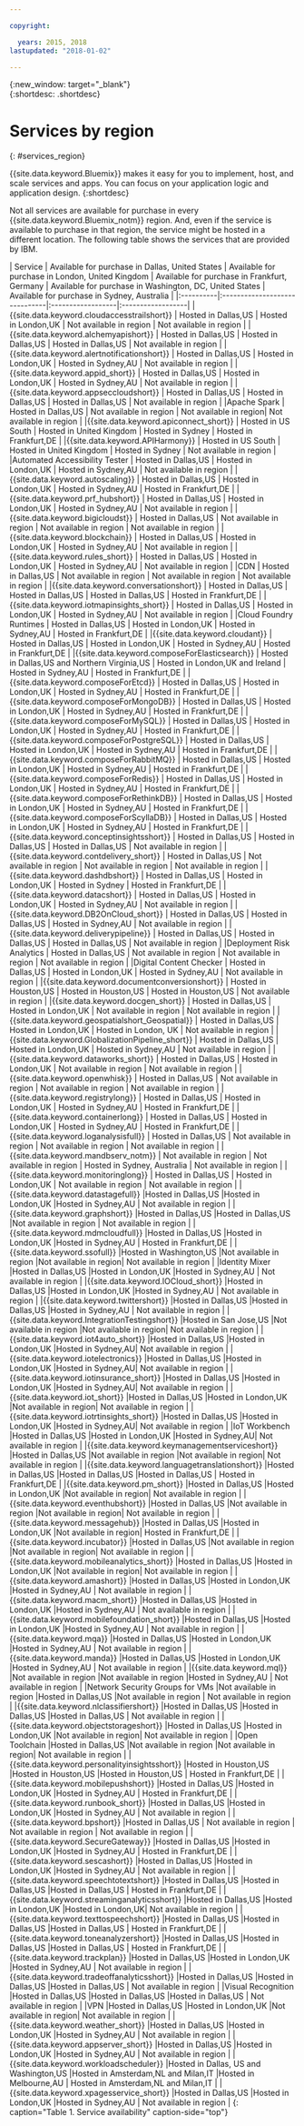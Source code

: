 ```yaml
---

copyright:

  years: 2015, 2018
lastupdated: "2018-01-02"

---
```


{:new_window: target="_blank"}  
{:shortdesc: .shortdesc}


# Services by region
{: #services_region}

{{site.data.keyword.Bluemix}} makes it easy for you to implement, host, and scale services and apps. You can focus on your application logic and application design. 
{:shortdesc}

Not all services are available for purchase in every {{site.data.keyword.Bluemix_notm}} region. And, even if the service is available to purchase in that region, the service might be hosted in a different location. The following table shows the services that are provided by IBM.



| Service | Available for purchase in Dallas, United States | Available for purchase in London, United Kingdom | Available for purchase in Frankfurt, Germany | Available for purchase in Washington, DC, United States | Available for purchase in Sydney, Australia |
|:----------|:------------------------------|:------------------|:------------------|
|{{site.data.keyword.cloudaccesstrailshort}} | Hosted in Dallas,US | Hosted in London,UK | Not available in region | Not available in region |
|{{site.data.keyword.alchemyapishort}} | Hosted in Dallas,US | Hosted in Dallas,US | Hosted in Dallas,US | Not available in region |
|{{site.data.keyword.alertnotificationshort}}	| Hosted in Dallas,US	| Hosted in London,UK	| Hosted in Sydney,AU | Not available in region |
|{{site.data.keyword.appid_short}} | Hosted in Dallas,US | Hosted in London,UK | Hosted in Sydney,AU | Not available in region |
|{{site.data.keyword.appseccloudshort}} | Hosted in Dallas,US | Hosted in Dallas,US | Hosted in Dallas,US | Not available in region |
|Apache Spark | Hosted in Dallas,US | Not available in region | Not available in region| Not available in region |
|{{site.data.keyword.apiconnect_short}} | Hosted in US South | Hosted in United Kingdom | Hosted in Sydney | Hosted in Frankfurt,DE |
|{{site.data.keyword.APIHarmony}} | Hosted in US South | Hosted in United Kingdom | Hosted in Sydney | Not available in region |
|Automated Accessibility Tester | Hosted in Dallas,US | Hosted in London,UK | Hosted in Sydney,AU | Not available in region |
|{{site.data.keyword.autoscaling}} | Hosted in Dallas,US | Hosted in London,UK | Hosted in Sydney,AU | Hosted in Frankfurt,DE |
|{{site.data.keyword.prf_hubshort}}	| Hosted in Dallas,US | Hosted in London,UK | Hosted in Sydney,AU | Not available in region |
|{{site.data.keyword.bigicloudst}} | Hosted in Dallas,US | Not available in region | Not available in region | Not available in region |
|{{site.data.keyword.blockchain}} | Hosted in Dallas,US | Hosted in London,UK | Hosted in Sydney,AU | Not available in region |
|{{site.data.keyword.rules_short}} | Hosted in Dallas,US | Hosted in London,UK | Hosted in Sydney,AU | Not available in region |
|CDN | Hosted in Dallas,US | Not available in region | Not available in region | Not available in region |
|{{site.data.keyword.conversationshort}} | Hosted in Dallas,US | Hosted in Dallas,US | Hosted in Dallas,US | Hosted in Frankfurt,DE |
|{{site.data.keyword.iotmapinsights_short}} | Hosted in Dallas,US | Hosted in London,UK | Hosted in Sydney,AU | Not available in region |
|Cloud Foundry Runtimes | Hosted in Dallas,US | Hosted in London,UK | Hosted in Sydney,AU | Hosted in Frankfurt,DE |
|{{site.data.keyword.cloudant}} | Hosted in Dallas,US | Hosted in London,UK | Hosted in Sydney,AU | Hosted in Frankfurt,DE |
|{{site.data.keyword.composeForElasticsearch}} | Hosted in Dallas,US and Northern Virginia,US | Hosted in London,UK and Ireland | Hosted in Sydney,AU | Hosted in Frankfurt,DE |
|{{site.data.keyword.composeForEtcd}}	| Hosted in Dallas,US	| Hosted in London,UK	| Hosted in Sydney,AU | Hosted in Frankfurt,DE |
|{{site.data.keyword.composeForMongoDB}} | Hosted in Dallas,US | Hosted in London,UK | Hosted in Sydney,AU | Hosted in Frankfurt,DE |
|{{site.data.keyword.composeForMySQL}} | Hosted in Dallas,US | Hosted in London,UK | Hosted in Sydney,AU | Hosted in Frankfurt,DE |
|{{site.data.keyword.composeForPostgreSQL}} | Hosted in Dallas,US | Hosted in London,UK | Hosted in Sydney,AU | Hosted in Frankfurt,DE |
|{{site.data.keyword.composeForRabbitMQ}}	| Hosted in Dallas,US	| Hosted in London,UK | Hosted in Sydney,AU | Hosted in Frankfurt,DE |
|{{site.data.keyword.composeForRedis}} | Hosted in Dallas,US	| Hosted in London,UK | Hosted in Sydney,AU | Hosted in Frankfurt,DE |
|{{site.data.keyword.composeForRethinkDB}} | Hosted in Dallas,US | Hosted in London,UK | Hosted in Sydney,AU | Hosted in Frankfurt,DE |
|{{site.data.keyword.composeForScyllaDB}} | Hosted in Dallas,US | Hosted in London,UK | Hosted in Sydney,AU | Hosted in Frankfurt,DE |
|{{site.data.keyword.conceptinsightsshort}}	| Hosted in Dallas,US	| Hosted in Dallas,US	| Hosted in Dallas,US | Not available in region |
|{{site.data.keyword.contdelivery_short}} | Hosted in Dallas,US | Not available in region | Not available in region | Not available in region |
|{{site.data.keyword.dashdbshort}} | Hosted in Dallas,US | Hosted in London,UK | Hosted in Sydney | Hosted in Frankfurt,DE |
|{{site.data.keyword.datacshort}}	| Hosted in Dallas,US	| Hosted in London,UK	| Hosted in Sydney,AU | Not available in region |
|{{site.data.keyword.DB2OnCloud_short}}	| Hosted in Dallas,US	| Hosted in Dallas,US	| Hosted in Sydney,AU | Not available in region |
|{{site.data.keyword.deliverypipeline}}	| Hosted in Dallas,US | Hosted in Dallas,US	| Hosted in Dallas,US | Not available in region |
|Deployment Risk Analytics | Hosted in Dallas,US | Not available in region | Not available in region | Not available in region |
|Digital Content Checker | Hosted in Dallas,US | Hosted in London,UK | Hosted in Sydney,AU | Not available in region |
|{{site.data.keyword.documentconversionshort}} | Hosted in Houston,US	| Hosted in Houston,US	| Hosted in Houston,US | Not available in region |
|{{site.data.keyword.docgen_short}}	| Hosted in Dallas,US	| Hosted in London,UK	| Not available in region | Not available in region |
|{{site.data.keyword.geospatialshort_Geospatial}}	| Hosted in Dallas,US	| Hosted in London,UK	| Hosted in London, UK | Not available in region |
|{{site.data.keyword.GlobalizationPipeline_short}}	| Hosted in Dallas,US	| Hosted in London,UK	| Hosted in Sydney,AU | Not available in region |
|{{site.data.keyword.dataworks_short}} | Hosted in Dallas,US | Hosted in London,UK | Not available in region | Not available in region |
|{{site.data.keyword.openwhisk}} | Hosted in Dallas,US | Not available in region | Not available in region | Not available in region |
|{{site.data.keyword.registrylong}} | Hosted in Dallas,US | Hosted in London,UK | Hosted in Sydney,AU | Hosted in Frankfurt,DE |
|{{site.data.keyword.containerlong}} | Hosted in Dallas,US | Hosted in London,UK | Hosted in Sydney,AU | Hosted in Frankfurt,DE |
|{{site.data.keyword.loganalysisfull}} | Hosted in Dallas,US | Not available in region | Not available in region | Not available in region |
|{{site.data.keyword.mandbserv_notm}} | Not available in region | Not available in region | Hosted in Sydney, Australia | Not available in region |
|{{site.data.keyword.monitoringlong}} | Hosted in Dallas,US | Hosted in London,UK | Not available in region | Not available in region |
|{{site.data.keyword.datastagefull}}		|Hosted in Dallas,US		|Hosted in London,UK		|Hosted in Sydney,AU | Not available in region |
|{{site.data.keyword.graphshort}}       |Hosted in Dallas,US		|Hosted in Dallas,US		|Not available in region | Not available in region |
|{{site.data.keyword.mdmcloudfull}}		|Hosted in Dallas,US		|Hosted in London,UK		|Hosted in Sydney,AU | Hosted in Frankfurt,DE |
|{{site.data.keyword.ssofull}}			|Hosted in Washington,US		|Not available in region		|Not available in region| Not available in region |
|Identity Mixer		|Hosted in Dallas,US		|Hosted in London,UK		|Hosted in Sydney,AU | Not available in region |
|{{site.data.keyword.IOCloud_short}}		|Hosted in Dallas,US		|Hosted in London,UK		|Hosted in Sydney,AU | Not available in region |
|{{site.data.keyword.twittershort}}		|Hosted in Dallas,US		|Hosted in Dallas,US		|Hosted in Sydney,AU | Not available in region |
|{{site.data.keyword.IntegrationTestingshort}}	|Hosted in San Jose,US		|Not available in region		|Not available in region| Not available in region |
|{{site.data.keyword.iot4auto_short}}		|Hosted in Dallas,US		|Hosted in London,UK		|Hosted in Sydney,AU| Not available in region |
|{{site.data.keyword.iotelectronics}}		|Hosted in Dallas,US		|Hosted in London,UK		|Hosted in Sydney,AU| Not available in region |
|{{site.data.keyword.iotinsurance_short}}		|Hosted in Dallas,US		|Hosted in London,UK		|Hosted in Sydney,AU| Not available in region |
|{{site.data.keyword.iot_short}}		|Hosted in Dallas,US		|Hosted in London,UK		|Not available in region| Not available in region |
|{{site.data.keyword.iotrtinsights_short}}		|Hosted in Dallas,US		|Hosted in London,UK		|Hosted in Sydney,AU| Not available in region |
|IoT Workbench		|Hosted in Dallas,US		|Hosted in London,UK		|Hosted in Sydney,AU| Not available in region |
|{{site.data.keyword.keymanagementserviceshort}}	|Hosted in Dallas,US		|Not available in region		|Not available in region| Not available in region |
|{{site.data.keyword.languagetranslationshort}}	|Hosted in Dallas,US		|Hosted in Dallas,US		|Hosted in Dallas,US | Hosted in Frankfurt,DE |
|{{site.data.keyword.pm_short}}   |Hosted in Dallas,US		|Hosted in London,UK		|Not available in region| Not available in region |
|{{site.data.keyword.eventhubshort}}		|Hosted in Dallas,US		|Not available in region		|Not available in region| Not available in region |
|{{site.data.keyword.messagehub}}		|Hosted in Dallas,US		|Hosted in London,UK		|Not available in region| Hosted in Frankfurt,DE |
|{{site.data.keyword.incubator}}		|Hosted in Dallas,US		|Not available in region		|Not available in region| Not available in region |
|{{site.data.keyword.mobileanalytics_short}}		|Hosted in Dallas,US		|Hosted in London,UK		|Not available in region| Not available in region |
|{{site.data.keyword.amashort}}			|Hosted in Dallas,US		|Hosted in London,UK			|Hosted in Sydney,AU | Not available in region |
|{{site.data.keyword.macm_short}}		|Hosted in Dallas,US		|Hosted in London,UK			|Hosted in Sydney,AU | Not available in region |
|{{site.data.keyword.mobilefoundation_short}}			|Hosted in Dallas,US		|Hosted in London,UK			|Hosted in Sydney,AU | Not available in region |
|{{site.data.keyword.mqa}}			|Hosted in Dallas,US		|Hosted in London,UK			|Hosted in Sydney,AU | Not available in region |
|{{site.data.keyword.manda}}			|Hosted in Dallas,US		|Hosted in London,UK		|Hosted in Sydney,AU | Not available in region |
|{{site.data.keyword.mql}}			|Not available in region		|Not available in region		|Hosted in Sydney,AU | Not available in region |
|Network Security Groups for VMs 	|Not available in region		|Hosted in Dallas,US		|Not available in region | Not available in region |
|{{site.data.keyword.nlclassifiershort}} 	|Hosted in Dallas,US		|Hosted in Dallas,US		|Hosted in Dallas,US | Not available in region |
|{{site.data.keyword.objectstorageshort}}	|Hosted in Dallas,US		|Hosted in London,UK		|Not available in region| Not available in region |
|Open Toolchain			|Hosted in Dallas,US		|Not available in region		|Not available in region| Not available in region |
|{{site.data.keyword.personalityinsightsshort}}	|Hosted in Houston,US		|Hosted in Houston,US		|Hosted in Houston,US | Hosted in Frankfurt,DE |
|{{site.data.keyword.mobilepushshort}}				|Hosted in Dallas,US		|Hosted in London,UK			|Hosted in Sydney,AU | Hosted in Frankfurt,DE |
|{{site.data.keyword.runbook_short}}				|Hosted in Dallas,US		|Hosted in London,UK			|Hosted in Sydney,AU | Not available in region |
|{{site.data.keyword.bpshort}}				|Hosted in Dallas,US		| Not available in region | Not available in region | Not available in region |
|{{site.data.keyword.SecureGateway}}		|Hosted in Dallas,US		|Hosted in London,UK		|Hosted in Sydney,AU | Hosted in Frankfurt,DE |
|{{site.data.keyword.sescashort}}		|Hosted in Dallas,US		|Hosted in London,UK		|Hosted in Sydney,AU | Not available in region |
|{{site.data.keyword.speechtotextshort}}	|Hosted in Dallas,US		|Hosted in Dallas,US		|Hosted in Dallas,US | Hosted in Frankfurt,DE |
|{{site.data.keyword.streaminganalyticsshort}}	|Hosted in Dallas,US		|Hosted in London,UK		|Hosted in London,UK| Not available in region |
|{{site.data.keyword.texttospeechshort}} 	|Hosted in Dallas,US		|Hosted in Dallas,US		|Hosted in Dallas,US | Hosted in Frankfurt,DE |
|{{site.data.keyword.toneanalyzershort}} 	|Hosted in Dallas,US		|Hosted in Dallas,US		|Hosted in Dallas,US | Hosted in Frankfurt,DE |
|{{site.data.keyword.trackplan}}		|Hosted in Dallas,US		|Hosted in London,UK		|Hosted in Sydney,AU | Not available in region |
|{{site.data.keyword.tradeoffanalyticsshort}}	|Hosted in Dallas,US		|Hosted in Dallas,US		|Hosted in Dallas,US | Not available in region |
|Visual Recognition	|Hosted in Dallas,US		|Hosted in Dallas,US		|Hosted in Dallas,US | Not available in region |
|VPN			|Hosted in Dallas,US		|Hosted in London,UK		|Not available in region| Not available in region |
|{{site.data.keyword.weather_short}}		|Hosted in Dallas,US		|Hosted in London,UK		|Hosted in Sydney,AU | Not available in region |
|{{site.data.keyword.appserver_short}}	|Hosted in Dallas,US		|Hosted in London,UK		|Hosted in Sydney,AU | Not available in region |
|{{site.data.keyword.workloadscheduler}}	|Hosted in Dallas, US and Washington,US		|Hosted in Amsterdam,NL and Milan,IT		|Hosted in Melbourne,AU | Hosted in Amsterdam,NL and Milan,IT |
|{{site.data.keyword.xpagesservice_short}}	|Hosted in Dallas,US		|Hosted in London,UK		|Hosted in Sydney,AU | Not available in region |
{: caption="Table 1. Service availability" caption-side="top"}
